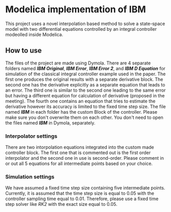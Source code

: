 # Modelica implementation of IBM
This project uses a novel interpolation based method to solve a state-space model with two differential equations controlled by an integral controller modeolled inside Modelica.

## How to use
The files of the project are made using Dymola. There are 4 separate folders named __*IBM Original*__, __*IBM Error*__, __*IBM Error 2*__, and __*IBM D Equation*__ for simulation of the classical integral controller example used in the paper. The first one produces the original results with a separate derivative block. The second one has the derivative explicitly as a separate equation that leads to an error. The third one is similar to the second one leading to the same error but having a different equation for calculation of derivative (proposed in the meeting). The fourth one contains an equation that tries to estimate the derivative however its accuracy is limited to the fixed time step size.
The file named __*IBM*__ in each folder has the custom Block of the controller. Please make sure you don't overwrite them on each other.
You don't need to open the files named __*IBM*__ in Dymola, separately.

### Interpolator settings
There are two intorpolation equations integrated into the custom made controller block. The first one that is commented out is the first order interpolator and the second one in use is second-order. Please comment in or out all 5 equations for all intermediate points based on your choice.

### Simulation settings

We have assumed a fixed time step size containing five intermediate points. Currently, it is assumed that the time step size is equal to 0.05 with the controller sampling time equal to 0.01. Therefore, please use a fixed time step solver like *RK2* with the exact size equal to 0.05.
